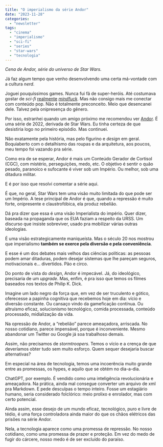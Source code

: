 ```yaml
---
title: "O imperialismo da série Andor"
date: "2023-11-28"
categories: 
  - "newsletter"
tags: 
  - "cinema"
  - "imperialismo"
  - "sci-fi"
  - "series"
  - "star-wars"
  - "tecnologia"
---
```


_Cena de Andor, série do universo de Star Wars._

Já faz algum tempo que venho desenvolvendo uma certa má-vontade com a cultura _nerd_.

Joguei pouquíssimos games. Nunca fui fã de super-heróis. Até costumava gostar de _sci-fi_ [realmente](https://www.imdb.com/title/tt0118929/) _[mindfuck](https://www.imdb.com/title/tt0118929/)_. Mas não consigo mais me conectar com conteúdo pop. Não é totalmente preconceito. Meio que desencanei dele. Talvez pela onipresença do gênero.

Por isso, estranhei quando um amigo próximo me recomendou ver [Andor](https://pt.wikipedia.org/wiki/Andor_(s%C3%A9rie_de_televis%C3%A3o)). É uma série de 2022, derivada de Star Wars. Eu tinha certeza de que desistiria logo no primeiro episódio. Mas continuei.

Não exatamente pela história, mas pelo figurino e _design_ em geral. Boquiaberto com o detalhismo das roupas e da arquitetura, aos poucos, meu tempo foi vazando pra série.

Como era de se esperar, Andor é mais um Conteúdo Gerador de Cortisol (CGC), com mistério, perseguições, medo, etc. O objetivo é sentir o quão pesado, paranoico e sufocante é viver sob um Império. Ou melhor, sob uma ditadura militar.

E é por isso que resolvi comentar a série aqui.

É que, no geral, Star Wars tem uma visão muito limitada do que pode ser um Império. A tese principal de Andor é que, quando a repressão é muito forte, onipresente e claustrofóbica, ela produz rebelião.

Dá pra dizer que essa é uma visão Imperialista do império. Quer dizer, baseada na propaganda que os EUA faziam a respeito da URSS. Um discurso que insiste sobreviver, usado pra mobilizar várias outras ideologias.

É uma visão estrategicamente maniqueísta. Mas o século 20 nos mostrou que imperialismo **também se exerce pela diversão e pela conveniência**.

E esse é um dos debates mais velhos das ciências políticas: as pessoas podem amar ditaduras, podem desejar sistemas que lhe pareçam seguros, motivacionais e… divertidos. Pão e circo.

Do ponto de vista do _design_, Andor é impecável. Já, do ideológico, precisaria de um _upgrade_. Mas, enfim, é pra isso que temos os filmes baseados nos textos de Philip K. Dick.

Imagine um lado negro da força que, em vez de ser truculento e gótico, oferecesse a papinha cognitiva que recebemos hoje em dia: vício e diversão constante. Ou cansaço vindo da gameficação contínua. Ou altruísmo eficaz, solucionismo tecnológico, comida processada, conteúdo processado, midialização da vida.

Na opressão de Andor, a “rebelião” parece ameaçadora, arriscada. No nosso cotidiano, parece impensável, porque é inconveniente. Mesmo abandonar um Twitter ou Google já soa trabalhoso demais.

Assim, não precisamos de _stormtroopers_. Temos o vício e a crença de que deveríamos obter tudo sem muito esforço. Quem sequer desejaria buscar alternativas?

Em especial na área de tecnologia, temos uma incoerência muito grande entre as promessas, os hypes, e aquilo que se obtém no dia-a-dia.

ChatGPT, por exemplo. É vendido como uma inteligência revolucionária e ameaçadora. Na prática, ainda mal consegue converter um arquivo de xml pra Markdown. E pede desculpas o tempo inteiro. Fosse um estagiário humano, seria considerado folclórico: meio prolixo e enrolador, mas com certo potencial.

Ainda assim, esse desejo de um mundo eficaz, tecnológico, puro e livre de tédio, é uma força controladora ainda maior do que os chãos elétricos das prisões na série Andor.

Nela, a tecnologia aparece como uma promessa de repressão. No nosso cotidiano, como uma promessa de prazer e proteção. Em vez do medo de fugir do cárcere, nosso medo é de ser excluído do paraíso.
